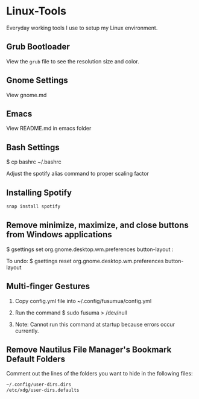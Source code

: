# Linux-Tools
Everyday working tools I use to setup my Linux environment.

## Grub Bootloader
View the `grub` file to see the resolution size and color.

## Gnome Settings
View gnome.md

## Emacs
View README.md in emacs folder

## Bash Settings
$ cp bashrc ~/.bashrc

Adjust the spotify alias command to proper scaling factor

## Installing Spotify

```bash
snap install spotify
```

## Remove minimize, maximize, and close buttons from Windows applications
$ gsettings set org.gnome.desktop.wm.preferences button-layout :

To undo:
$ gsettings reset org.gnome.desktop.wm.preferences button-layout

## Multi-finger Gestures
1. Copy config.yml file into ~/.config/fusumua/config.yml

2. Run the command
   $ sudo fusuma > /dev/null

3. Note: Cannot run this command at startup because errors occur currently.

## Remove Nautilus File Manager's Bookmark Default Folders
Comment out the lines of the folders you want to hide in the following files:
```bash
~/.config/user-dirs.dirs
/etc/xdg/user-dirs.defaults
```
